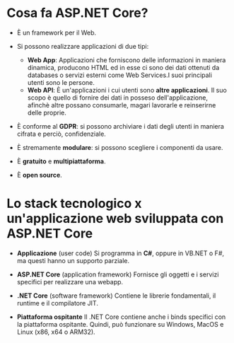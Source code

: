# Cosa fa ASP.NET Core?

* È un framework per il Web.
* Si possono realizzare applicazioni di due tipi:
  - **Web App**: Applicazioni che forniscono delle informazioni in maniera dinamica, producono HTML ed in esse ci sono dei dati ottenuti da databases o servizi esterni come Web Services.I suoi principali utenti sono le persone.
  - **Web API**: È un'applicazioni i cui utenti sono **altre applicazioni**. Il suo scopo è quello di fornire dei dati in posseso dell'applicazione, afinchè altre possano consumarle, magari lavorarle e reinserirne delle proprie.

* È conforme al **GDPR**: si possono archiviare i dati degli utenti in maniera cifrata e perciò, confidenziale.
* È stremamente **modulare**: si possono scegliere i componenti da usare.
* È **gratuito** e **multipiattaforma**.
* È **open source**.

# Lo stack tecnologico x un'applicazione web sviluppata con ASP.NET Core

* **Applicazione** (user code)
  Si programma in **C#**, oppure in VB.NET o F#, ma questi hanno un supporto parziale.

* **ASP.NET Core** (application framework)
  Fornisce gli oggetti e i servizi specifici per realizzare una webapp.

* **.NET Core** (software framework)
  Contiene le librerie fondamentali, il runtime e il compilatore JIT.

* **Piattaforma ospitante**
  Il .NET Core contiene anche i binds specifici con la piattaforma ospitante. Quindi, può funzionare su Windows, MacOS e Linux (x86, x64 o ARM32).
